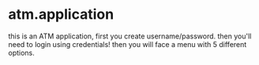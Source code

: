 # atm.application

this is an ATM application, first you create username/password. then you'll need to login using credentials!
then you will face a menu with 5 different options.
